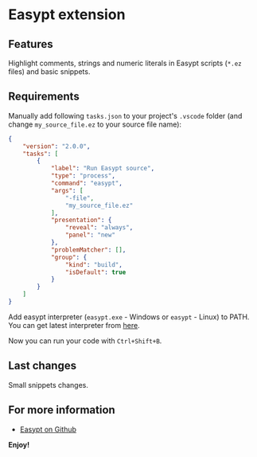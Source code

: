 # Easypt extension


## Features

Highlight comments, strings and numeric literals in Easypt scripts (`*.ez` files) and basic snippets.

## Requirements

Manually add following `tasks.json` to your project's `.vscode` folder (and change `my_source_file.ez` to your source file name):

```json
{
    "version": "2.0.0",
    "tasks": [
        {
            "label": "Run Easypt source",
            "type": "process",
            "command": "easypt",
            "args": [
                "-file",
                "my_source_file.ez"
            ],
            "presentation": {
                "reveal": "always",
                "panel": "new"
            },
            "problemMatcher": [],
            "group": {
                "kind": "build",
                "isDefault": true
            }
        }
    ]
}
```

Add easypt interpreter (`easypt.exe` - Windows or `easypt` - Linux) to PATH. You can get latest interpreter from [here](https://ci.appveyor.com/project/Antollo/easypt).

Now you can run your code with `Ctrl+Shift+B`.

## Last changes

Small snippets changes.


## For more information

* [Easypt on Github](https://github.com/Antollo/Easypt)

**Enjoy!**

